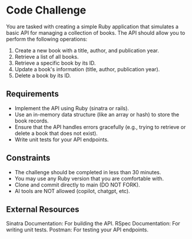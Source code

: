 # Code Challenge

You are tasked with creating a simple Ruby application that simulates a basic API for managing a collection of books. The API should allow you to perform the following operations:

1. Create a new book with a title, author, and publication year.
2. Retrieve a list of all books.
3. Retrieve a specific book by its ID.
4. Update a book's information (title, author, publication year).
5. Delete a book by its ID.

## Requirements

- Implement the API using Ruby (sinatra or rails).
- Use an in-memory data structure (like an array or hash) to store the book records.
- Ensure that the API handles errors gracefully (e.g., trying to retrieve or delete a book that does not exist).
- Write unit tests for your API endpoints.

## Constraints

- The challenge should be completed in less than 30 minutes.
- You may use any Ruby version that you are comfortable with.
- Clone and commit directly to main (DO NOT FORK).
- AI tools are NOT allowed (copilot, chatgpt, etc).

## External Resources

Sinatra Documentation: For building the API.
RSpec Documentation: For writing unit tests.
Postman: For testing your API endpoints.
